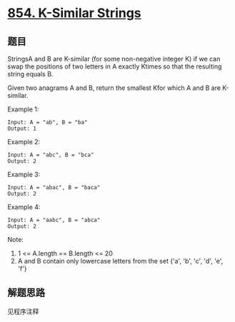 # [854. K-Similar Strings](https://leetcode.com/problems/k-similar-strings/)

## 题目

StringsA and B are K-similar (for some non-negative integer K) if we can swap the positions of two letters in A exactly Ktimes so that the resulting string equals B.

Given two anagrams A and B, return the smallest Kfor which A and B are K-similar.

Example 1:

```text
Input: A = "ab", B = "ba"
Output: 1
```

Example 2:

```text
Input: A = "abc", B = "bca"
Output: 2
```

Example 3:

```text
Input: A = "abac", B = "baca"
Output: 2
```

Example 4:

```text
Input: A = "aabc", B = "abca"
Output: 2
```

Note:

1. 1 <= A.length == B.length <= 20
1. A and B contain only lowercase letters from the set {'a', 'b', 'c', 'd', 'e', 'f'}

## 解题思路

见程序注释
